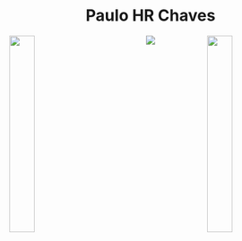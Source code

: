 <p align="center">
    <h1 align="center">Paulo HR Chaves</h1>
</p>

<img align="left" src="https://cdn.prod.website-files.com/650b672b6d49343e2368aa57/655387bb33b1d059473b6655_6170b5377b069c085b0991e5_ezgif-2-2260bc5d0d32.gif" width="30%" style="display:inline;">
<img align="right" src="https://hands.com.br/pushgif/assets/images/loading.gif" width="30%" style="display:inline;">

<p align="center">
    <img src="https://readme-typing-svg.herokuapp.com/?lines=Olá;-Bem-vindo+ao+meu+perfil!;XDChaves!&font=Fira%20Code&color=%ffffff&center=true&width=280&height=50">
</p>
<br>
